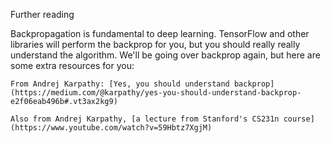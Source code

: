 Further reading

Backpropagation is fundamental to deep learning. TensorFlow and other libraries will perform the backprop for you, but you should really really understand the algorithm. We'll be going over backprop again, but here are some extra resources for you:

    From Andrej Karpathy: [Yes, you should understand backprop](https://medium.com/@karpathy/yes-you-should-understand-backprop-e2f06eab496b#.vt3ax2kg9)

    Also from Andrej Karpathy, [a lecture from Stanford's CS231n course](https://www.youtube.com/watch?v=59Hbtz7XgjM)

